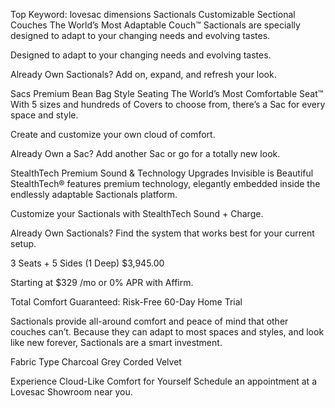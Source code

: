 Top Keyword: lovesac dimensions
Sactionals
Customizable Sectional Couches
The World’s Most Adaptable Couch™
Sactionals are specially designed to adapt to your changing needs and evolving tastes.

Designed to adapt to your changing needs and evolving tastes.

Already Own Sactionals?
Add on, expand, and refresh your look.

Sacs
Premium Bean Bag Style Seating
The World’s Most Comfortable Seat™
With 5 sizes and hundreds of Covers to choose from, there’s a Sac for every space and style.

Create and customize your own cloud of comfort.

Already Own a Sac?
Add another Sac or go for a totally new look.

StealthTech
Premium Sound & Technology Upgrades
Invisible is Beautiful
StealthTech® features premium technology, elegantly embedded inside the endlessly adaptable Sactionals platform.

Customize your Sactionals with StealthTech Sound + Charge.

Already Own Sactionals?
Find the system that works best for your current setup.

3 Seats + 5 Sides (1 Deep)
$3,945.00

Starting at $329 /mo or 0% APR with Affirm.

Total Comfort Guaranteed:
Risk-Free 60-Day Home Trial

Sactionals provide all-around comfort and peace of mind that other couches can’t. Because they can adapt to most spaces and styles, and look like new forever, Sactionals are a smart investment.

Fabric Type
Charcoal Grey Corded Velvet

Experience Cloud-Like Comfort for Yourself
Schedule an appointment at a Lovesac Showroom near you.